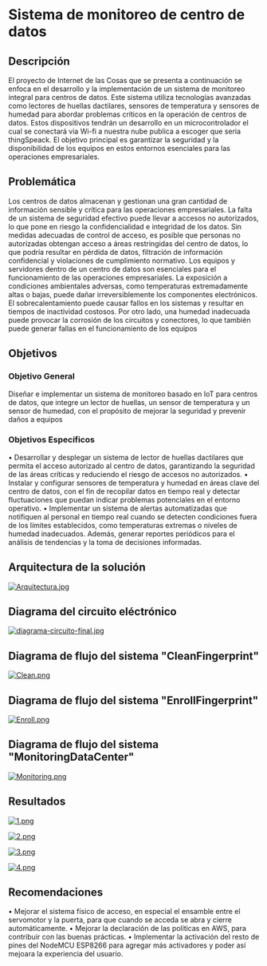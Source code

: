 # Sistema de monitoreo de centro de datos

## Descripción

El proyecto de Internet de las Cosas que se presenta a continuación se enfoca en el 
desarrollo y la implementación de un sistema de monitoreo integral para centros de 
datos. Este sistema utiliza tecnologías avanzadas como lectores de huellas dactilares, 
sensores de temperatura y sensores de humedad para abordar problemas críticos en la 
operación de centros de datos. Estos dispositivos tendrán un desarrollo en un 
microcontrolador el cual se conectará via Wi-fi a nuestra nube publica a escoger que 
seria thingSpeack. El objetivo principal es garantizar la seguridad y la disponibilidad de 
los equipos en estos entornos esenciales para las operaciones empresariales.

## Problemática

Los centros de datos almacenan y gestionan una gran cantidad de información sensible 
y crítica para las operaciones empresariales. La falta de un sistema de seguridad efectivo 
puede llevar a accesos no autorizados, lo que pone en riesgo la confidencialidad e 
integridad de los datos. Sin medidas adecuadas de control de acceso, es posible que 
personas no autorizadas obtengan acceso a áreas restringidas del centro de datos, lo 
que podría resultar en pérdida de datos, filtración de información confidencial y 
violaciones de cumplimiento normativo.
Los equipos y servidores dentro de un centro de datos son esenciales para el 
funcionamiento de las operaciones empresariales. La exposición a condiciones 
ambientales adversas, como temperaturas extremadamente altas o bajas, puede dañar 
irreversiblemente los componentes electrónicos. El sobrecalentamiento puede causar 
fallos en los sistemas y resultar en tiempos de inactividad costosos. Por otro lado, una 
humedad inadecuada puede provocar la corrosión de los circuitos y conectores, lo que 
también puede generar fallas en el funcionamiento de los equipos

## Objetivos

### Objetivo General

Diseñar e implementar un sistema de monitoreo basado en IoT 
para centros de datos, que integre un lector de huellas, un sensor 
de temperatura y un sensor de humedad, con el propósito de 
mejorar la seguridad y prevenir daños a equipos

### Objetivos Específicos

• Desarrollar y desplegar un sistema de lector de huellas dactilares 
que permita el acceso autorizado al centro de datos, garantizando 
la seguridad de las áreas críticas y reduciendo el riesgo de accesos 
no autorizados.
• Instalar y configurar sensores de temperatura y humedad en áreas 
clave del centro de datos, con el fin de recopilar datos en tiempo 
real y detectar fluctuaciones que puedan indicar problemas 
potenciales en el entorno operativo.
• Implementar un sistema de alertas automatizadas que notifiquen 
al personal en tiempo real cuando se detecten condiciones fuera 
de los límites establecidos, como temperaturas extremas o niveles 
de humedad inadecuados. Además, generar reportes periódicos 
para el análisis de tendencias y la toma de decisiones informadas.

## Arquitectura de la solución

[![Arquitectura.jpg](https://i.postimg.cc/G34fvJM0/Arquitectura.jpg)](https://postimg.cc/z31prWZp)

## Diagrama del circuito eléctrónico

[![diagrama-circuito-final.jpg](https://i.postimg.cc/zBgnGBkQ/diagrama-circuito-final.jpg)](https://postimg.cc/tZ91r9wd)

## Diagrama de flujo del sistema "CleanFingerprint"

[![Clean.png](https://i.postimg.cc/R03PwvR7/Clean.png)](https://postimg.cc/XZbcbStq)

## Diagrama de flujo del sistema "EnrollFingerprint"

[![Enroll.png](https://i.postimg.cc/W3gXfSxt/Enroll.png)](https://postimg.cc/gXcVxyzP)

## Diagrama de flujo del sistema "MonitoringDataCenter"

[![Monitoring.png](https://i.postimg.cc/LsrxTGCr/Monitoring.png)](https://postimg.cc/d7jRQNKB)

## Resultados

[![1.png](https://i.postimg.cc/nrn73bjL/1.png)](https://postimg.cc/cg5rJzcq)

[![2.png](https://i.postimg.cc/NffmTtvJ/2.png)](https://postimg.cc/5jTXdZ0L)

[![3.png](https://i.postimg.cc/tgt421hh/3.png)](https://postimg.cc/kVGC5gY4)

[![4.png](https://i.postimg.cc/KYyn1MGL/4.png)](https://postimg.cc/Mndc4XjK)

## Recomendaciones

• Mejorar el sistema físico de acceso, en especial el ensamble entre el servomotor y la puerta, para que cuando se acceda se abra y cierre automáticamente.
• Mejorar la declaración de las políticas en AWS, para contribuir con las buenas prácticas.
• Implementar la activación del resto de pines del NodeMCU ESP8266 para agregar más activadores y poder así mejoara la experiencia del usuario.
